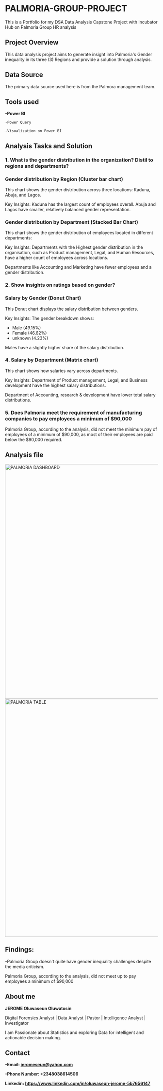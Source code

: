 # PALMORIA-GROUP-PROJECT
This is a Portfolio for my DSA Data Analysis Capstone Project with Incubator Hub on Palmoria Group HR analysis

## Project Overview

This data analysis project aims to generate insight into Palmoria's Gender inequality in its three (3) Regions and provide a solution through analysis.

## Data Source
The primary data source used here is from the Palmora management team.

## Tools used
**-Power BI**

    -Power Query
  
    -Visualization on Power BI

 ## Analysis Tasks and Solution
  ### 1. What is the gender distribution in the organization? Distil to regions and departments?

### Gender distribution by Region (Cluster bar chart)

This chart shows the gender distribution across three locations: Kaduna, Abuja, and Lagos.

Key Insights:
Kaduna has the largest count of employees overall.
Abuja and Lagos have smaller, relatively balanced gender representation.

### Gender distribution by Department (Stacked Bar Chart)

This chart shows the gender distribution of employees located in different departments:

Key Insights:
Departments with the Highest gender distribution in the organisation, such as Product management, Legal, and Human Resources, have a higher count of employees across locations.

Departments like Accounting and Marketing have fewer employees and a gender distribution.


### 2. Show insights on ratings based on gender?
### Salary by Gender (Donut Chart)

This Donut chart displays the salary distribution between genders.

Key Insights:
The gender breakdown shows:
- Male (49.15%)
- Female (46.62%)
- unknown (4.23%)
  
Males have a slightly higher share of the salary distribution.


### 4. Salary by Department (Matrix chart)
This chart shows how salaries vary across departments.

Key Insights:
Department of Product management, Legal, and Business development have the highest salary distributions.

Department of Accounting, research & development have lower total salary distributions.
  

### 5. Does Palmoria meet the requirement of manufacturing companies to pay employees a minimum of $90,000
Palmoria Group, according to the analysis, did not meet the minimum pay of employees of a minimum of $90,000, as most of their employees are paid below the $90,000 required.

## Analysis file
  
<img width="770" alt="PALMORIA DASHBOARD" src="https://github.com/user-attachments/assets/d024d9b2-9e58-4e25-a029-e6c6a4751582" />
<img width="781" alt="PALMORIA TABLE" src="https://github.com/user-attachments/assets/1ff712b3-186b-4b83-a7b5-d88ecb27074d" />


## Findings:

-Palmoria Group doesn't quite have gender inequality challenges despite the media criticism.

Palmoria Group, according to the analysis, did not meet up to pay employees a minimum of $90,000



## About me
**JEROME Oluwaseun Oluwatosin**

Digital Forensics Analyst | Data Analyst | Pastor | Intelligence Analyst | Investigator

I am Passionate about Statistics and exploring Data for intelligent and actionable decision making.

## Contact
**-Email: jeromeseun@yahoo.com**

**-Phone Number: +2348038614506**

**Linkedin: https://www.linkedin.com/in/oluwaseun-jerome-5b7656147**
